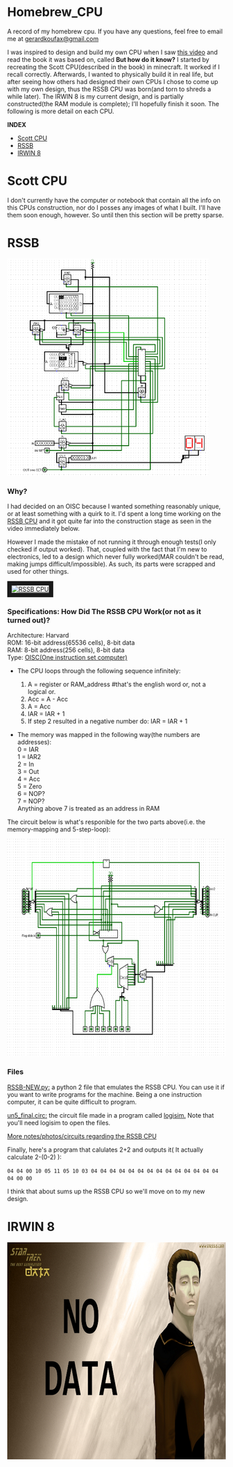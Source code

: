 # Homebrew_CPU
A record of my homebrew cpu. If you have any questions, feel free to email me at gerardkoufax@gmail.com  

I was inspired to design and build my own CPU when I saw [this video](https://www.youtube.com/watch?v=cNN_tTXABUA) and read the book it was based on, called **But how do it know?** I started by recreating the Scott CPU(described in the book) in minecraft. It worked if I recall correctly. Afterwards, I wanted to physically build it in real life, but after seeing how others had designed their own CPUs I chose to come up with my own design, thus the RSSB CPU was born(and torn to shreds a while later). The IRWIN 8 is my current design, and is partially constructed(the RAM module is complete); I'll hopefully finish it soon. The following is more detail on each CPU.

**INDEX**
* [Scott CPU](#Scott-CPU)
* [RSSB](#RSSB)
* [IRWIN 8](#Irwin-8)

# <a name="Scott-CPU"></a>Scott CPU

I don't currently have the computer or notebook that contain all the info on this CPUs construction, nor do I posses any images of what I built. I'll have them soon enough, however. So until then this section will be pretty sparse. 

# <a name="RSSB"></a>RSSB
<img src="https://github.com/Von-Braun/Homebrew_CPU/blob/master/RSSB%20notes/circuit_images/RSSB_full.PNG" height="500">  

### Why?  

I had decided on an OISC because I wanted something reasonably unique, or at least something with a quirk to it. I'd spent a long time working on the [RSSB CPU](https://en.wikipedia.org/wiki/One_instruction_set_computer#Reverse_subtract_and_skip_if_borrow) and it got quite far into the construction stage as seen in the video immediately below.  

However I made the mistake of not running it through enough tests(I only checked if output worked). That, coupled with the fact that I'm new to electronics, led to a design which never fully worked(MAR couldn't be read, making jumps difficult/impossible). As such, its parts were scrapped and used for other things.  

<a href="http://www.youtube.com/watch?feature=player_embedded&v=ZtUAzJDu5UM" target="_blank"><img src="http://img.youtube.com/vi/ZtUAzJDu5UM/0.jpg" alt="RSSB CPU" width="240" height="180" border="10" /></a>  

### Specifications: How Did The RSSB CPU Work(or not as it turned out)?
  Architecture: Harvard  
  ROM: 16-bit address(65536 cells), 8-bit data  
  RAM: 8-bit address(256 cells), 8-bit data  
  Type: [OISC(One instruction set computer)](https://en.wikipedia.org/wiki/One_instruction_set_computer)  

* The CPU loops through the following sequence infinitely:
  1. A = register or RAM_address    #that's the english word or, not a logical or.
  2. Acc = A - Acc
  3. A = Acc
  4. IAR = IAR + 1
  5. If step 2 resulted in a negative number do: IAR = IAR + 1
  
* The memory was mapped in the following way(the numbers are addresses):  
  0 = IAR  
  1 = IAR2  
  2 = In  
  3 = Out  
  4 = Acc  
  5 = Zero  
  6 = NOP?  
  7 = NOP?  
  Anything above 7 is treated as an address in RAM
  
The circuit below is what's responible for the two parts above(i.e. the memory-mapping and 5-step-loop):  

<img src="https://github.com/Von-Braun/Homebrew_CPU/blob/master/RSSB%20notes/circuit_images/RSSB_CU.PNG" height="500">  

### Files  

[RSSB-NEW.py:](/RSSB%20notes/code/RSSB%20emulater%20debug) a python 2 file that emulates the RSSB CPU. You can use it if you want to write programs for the machine. Being a one instruction computer, it can be quite difficult to program.  

[un5_final.circ:](/RSSB%20notes/circuits) the circuit file made in a program called [logisim.](http://www.cburch.com/logisim/) Note that you'll need logisim to open the files.

[More notes/photos/circuits regarding the RSSB CPU](/RSSB%20notes/)  

Finally, here's a program that calulates 2+2 and outputs it( It actually calculate 2-(0-2) ):

`04 04 00 10 05 11 05 10
03 04 04 04 04 04 04 04
04 04 04 04 04 04 04 04
00 00`

I think that about sums up the RSSB CPU so we'll move on to my new design.

# <a name="Irwin-8"></a>IRWIN 8

<img src="https://github.com/Von-Braun/Homebrew_CPU/blob/master/RSSB%20notes/no_data.jpg" height="500"> 

  
